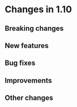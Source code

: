 # Changes in 1.10


## Breaking changes


## New features


## Bug fixes



## Improvements



## Other changes
